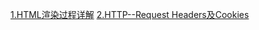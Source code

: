 [1.HTML渲染过程详解](https://www.cnblogs.com/dojo-lzz/p/3983335.html)
[2.HTTP--Request Headers及Cookies](https://www.cnblogs.com/wxinyu/p/8005621.html)
